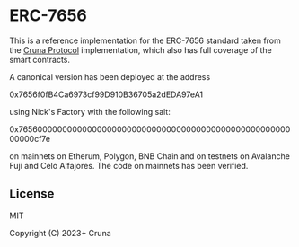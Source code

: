 # ERC-7656

This is a reference implementation for the ERC-7656 standard taken from the [Cruna Protocol](https://github.com/crunaprotocol/cruna-protocol) implementation, which also has full coverage of the smart contracts.

A canonical version has been deployed at the address 

0x7656f0fB4Ca6973cf99D910B36705a2dEDA97eA1 

using Nick's Factory with the following salt:

0x765600000000000000000000000000000000000000000000000000000000cf7e

on mainnets on Etherum, Polygon, BNB Chain and on testnets on Avalanche Fuji and Celo Alfajores. The code on mainnets has been verified.   

## License

MIT

Copyright (C) 2023+ Cruna
